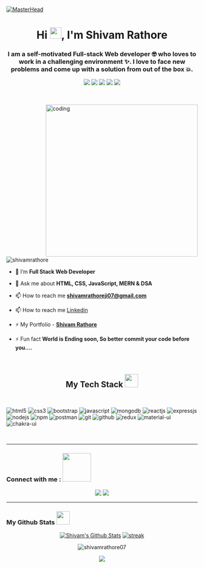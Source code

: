 [![MasterHead](https://user-images.githubusercontent.com/99672087/171448949-71f0f1a0-9a0f-4bce-8fa3-28edaad9ba02.gif)](https://github.com/ShivamRathore07)
  
<!--  https://user-images.githubusercontent.com/99672087/171448949-71f0f1a0-9a0f-4bce-8fa3-28edaad9ba02.gif  -->
<h1 align="center">Hi <img src="https://raw.githubusercontent.com/MartinHeinz/MartinHeinz/master/wave.gif" height="30px" width="30px">, I'm Shivam Rathore</h1>

 <h3 align="center">I am a self-motivated Full-stack Web developer 🤓 who loves to work in a challenging environment ✨. I love to face new problems and come up with a solution from out of the box 💥. </h3>

<p align= "center">
<img src="https://img.shields.io/badge/M-MongoDB-brightgreen"/>
<img src="https://img.shields.io/badge/E-Express-black"/>
<img src="https://img.shields.io/badge/R-React-skyblue"/>
<img src="https://img.shields.io/badge/N-Node-green"/>
<img src="https://img.shields.io/badge/JS-Javascript-yellow"/>
</p>

<!-- [![MasterHead](https://raw.githubusercontent.com/PolarBearGG/PolarBearGG/master/web-developer.gif)](https://github.com/ShivamRathore07) -->
<br/>
<br/>

<img align="right" alt="coding" width="400" src="https://user-images.githubusercontent.com/56001279/169039511-a3887a25-f6aa-449c-a269-82372aaa8618.gif"/>

<p align="left"> <img src="https://komarev.com/ghpvc/?username=ShivamRathore&label=Profile%20views&color=0e75b6&style=flat" alt="shivamrathore" /> </p>

- 🔭 I’m **Full Stack Web Developer**

- 💬 Ask me about **HTML, CSS, JavaScript, MERN & DSA**

- 📫 How to reach me **shivamrathoreji07@gmail.com**
 
- 📫 How to reach me [Linkedin](https://www.linkedin.com/in/shivam-rathore-731a6619b/)

- ⚡ My Portfolio - **[Shivam Rathore](https://shivam-rathore-portfolio.vercel.app/)**

- ⚡ Fun fact **World is Ending soon, So better commit your code before you....**

<br>
 
<h2 align="center" border="0">My Tech Stack <img src="https://camo.githubusercontent.com/beb64ff21c883e318e4f5db5231c2ba4175705bea1c9249e82a41ab375db4f75/68747470733a2f2f6d65646961322e67697068792e636f6d2f6d656469612f51737347456d706b79454f684243623765312f67697068792e6769663f6369643d656366303565343761306e336769316266716e74716d6f62386739616964316f796a327772336473336d67373030626c267269643d67697068792e676966" width="35"/></h2>

<br>
<p>
    <img src="https://img.shields.io/badge/HTML5-E34F26?style=for-the-badge&logo=html5&logoColor=white" alt="html5" />
    <img src="https://img.shields.io/badge/CSS3-1572B6?style=for-the-badge&logo=css3&logoColor=white" alt="css3" />
    <img src="https://img.shields.io/badge/Bootstrap-563D7C?style=for-the-badge&logo=bootstrap&logoColor=white" alt="bootstrap" />
    <img src="https://img.shields.io/badge/JavaScript-323330?style=for-the-badge&logo=javascript&logoColor=F7DF1E" alt="javascript" />
    <img src="https://img.shields.io/badge/MongoDB-4EA94B?style=for-the-badge&logo=mongodb&logoColor=white" alt="mongodb" />
    <img src="https://img.shields.io/badge/React-20232A?style=for-the-badge&logo=react&logoColor=61DAFB" alt="reactjs" />
    <img src="https://img.shields.io/badge/Express.js-000000?style=for-the-badge&logo=express&logoColor=white" alt="expressjs" />
      <img src="https://img.shields.io/badge/Node.js-339933?style=for-the-badge&logo=nodedotjs&logoColor=white" alt="nodejs" />
    <img src="https://img.shields.io/badge/npm-CB3837?style=for-the-badge&logo=npm&logoColor=white" alt="npm" />
    <img src="https://img.shields.io/badge/Postman-FF6C37?style=for-the-badge&logo=Postman&logoColor=white" alt="postman" />
    <img src="https://img.shields.io/badge/Git-f44d27?style=for-the-badge&logo=git&logoColor=white" alt="git" />
    <img src="https://img.shields.io/badge/GitHub-100000?style=for-the-badge&logo=github&logoColor=white" alt="github" />
    <img src="https://img.shields.io/badge/Redux-593D88?style=for-the-badge&logo=redux&logoColor=white" alt="redux" />
    <img src="https://img.shields.io/badge/Material%20UI-007FFF?style=for-the-badge&logo=mui&logoColor=white" alt="material-ui" />
    <img src="https://img.shields.io/badge/Chakra%20UI-3bc7bd?style=for-the-badge&logo=chakraui&logoColor=white" alt="chakra-ui" />
</p>
<br>
<hr>
<h3>Connect with me :  <img src="https://raw.githubusercontent.com/ShahriarShafin/ShahriarShafin/main/Assets/handshake.gif" width="75" /></h3>
<p align="center">
  <a href="https://www.linkedin.com/in/shivam-rathore-731a6619b/"><img src="https://img.shields.io/badge/LinkedIn-0077B5?style=for-the-badge&logo=linkedin&logoColor=white"></a>
<a href="https://www.instagram.com/_shivam_rathore07_/"><img src="https://img.shields.io/badge/instagram-d11b59?style=for-the-badge&logo=instagram&logoColor=white"></a>
</p>
<hr />
<h3>  My Github Stats <img src="https://camo.githubusercontent.com/f11b92476ee793cfe97f20e0564ab552bd9bd670179d7b6772c59bb4d3218ca6/68747470733a2f2f692e70696e696d672e636f6d2f6f726967696e616c732f36352f63342f66342f36356334663435323537316265313236316539633632336637646134383861632e676966" width="35"/></h3>

<p align="center">
<a href="https://github.com/ShivamRathore07/github-readme-stats"><img alt="Shivam's Github Stats" src="https://github-readme-stats.vercel.app/api?username=ShivamRathore07&show_icons=true&count_private=true&theme=react&hide_border=true&bg_color=0D1117" /></a> 
<a href="https://github.com/ShivamRathore07/github-readme-streak-stats"><img title=":fire: Get streak stats for your profile at git.io/streak-stats" alt="streak" src="https://github-readme-streak-stats.herokuapp.com/?user=ShivamRathore07&theme=black-ice&hide_border=true&bg_color=0D1117&stroke=0000&background=060A0CD0"/></a>
</p>
<p align="center"><img align="center" src="https://github-readme-stats.vercel.app/api/top-langs?username=ShivamRathore07&show_icons=true&locale=en&layout=compact&theme=react&hide_border=true&bg_color=0D1117" alt="shivamrathore07" /></p>
  
<p align="center">
  <img  src="https://raw.githubusercontent.com/Trilokia/Trilokia/379277808c61ef204768a61bbc5d25bc7798ccf1/bottom_header.svg">
  </p>
